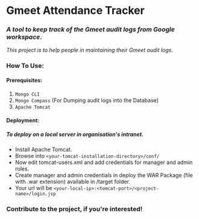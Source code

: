 # Gmeet Attendance Tracker 
### _A tool to keep track of the Gmeet audit logs from Google workspace._
_This project is to help people in maintaining their Gmeet audit logs._


### How To Use:

#### Prerequisites:
1. `Mongo CLI`
2. `Mongo Compass` (For Dumping audit logs into the Database)
3. `Apache Tomcat`

#### Deployment:
##### To deploy on a local server in organisation's intranet.
- Install Apache Tomcat.
- Browse into ```<your-tomcat-installation-directory>/conf/```
- Now edit tomcat-users.xml and add credentials for manager and admin roles. 
- Create manager and admin credentials in deploy the WAR Package (file with .war extension) available in /target folder.
- Your url will be ```<your-local-ip>:<tomcat-port>/<project-name>/login.jsp```

### Contribute to the project, if you're interested!
